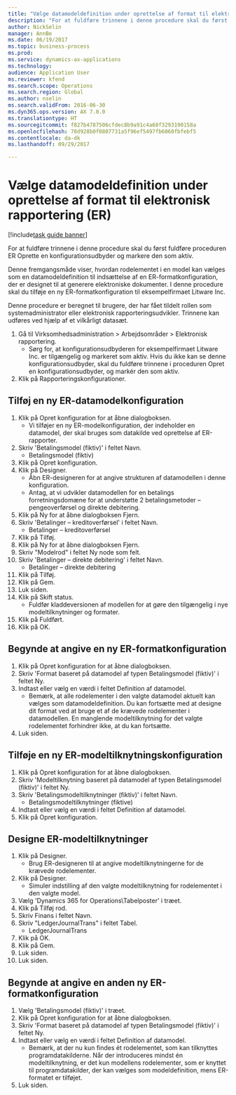 ```yaml
--- 
title: "Vælge datamodeldefinition under oprettelse af format til elektronisk rapportering (ER)"
description: "For at fuldføre trinnene i denne procedure skal du først fuldføre proceduren ER Oprette en konfigurationsudbyder og markere den som aktiv."
author: NickSelin
manager: AnnBe
ms.date: 06/19/2017
ms.topic: business-process
ms.prod: 
ms.service: dynamics-ax-applications
ms.technology: 
audience: Application User
ms.reviewer: kfend
ms.search.scope: Operations
ms.search.region: Global
ms.author: nselin
ms.search.validFrom: 2016-06-30
ms.dyn365.ops.version: AX 7.0.0
ms.translationtype: HT
ms.sourcegitcommit: f827b4787506cfdec8b9a91c4a68f3293190158a
ms.openlocfilehash: 70d928b0f0807731a5f96ef5497fb6060fbfebf5
ms.contentlocale: da-dk
ms.lasthandoff: 09/29/2017

---
```

# <a name="select-data-model-definition-while-creating-format-for-electronic-reporting-er"></a>Vælge datamodeldefinition under oprettelse af format til elektronisk rapportering (ER)

[!include[task guide banner](../../includes/task-guide-banner.md)]

For at fuldføre trinnene i denne procedure skal du først fuldføre proceduren ER Oprette en konfigurationsudbyder og markere den som aktiv. 

Denne fremgangsmåde viser, hvordan rodelementet i en model kan vælges som en datamodeldefinition til indsættelse af en ER-formatkonfiguration, der er designet til at generere elektroniske dokumenter. I denne procedure skal du tilføje en ny ER-formatkonfiguration til eksempelfirmaet Litware Inc. 

Denne procedure er beregnet til brugere, der har fået tildelt rollen som systemadministrator eller elektronisk rapporteringsudvikler. Trinnene kan udføres ved hjælp af et vilkårligt datasæt.

1. Gå til Virksomhedsadministration > Arbejdsområder > Elektronisk rapportering.
    * Sørg for, at konfigurationsudbyderen for eksempelfirmaet Litware Inc. er tilgængelig og markeret som aktiv. Hvis du ikke kan se denne konfigurationsudbyder, skal du fuldføre trinnene i proceduren Opret en konfigurationsudbyder, og markér den som aktiv.  
2. Klik på Rapporteringskonfigurationer.

## <a name="add-a-new-er-data-model-configuration"></a>Tilføj en ny ER-datamodelkonfiguration
1. Klik på Opret konfiguration for at åbne dialogboksen.
    * Vi tilføjer en ny ER-modelkonfiguration, der indeholder en datamodel, der skal bruges som datakilde ved oprettelse af ER-rapporter.  
2. Skriv 'Betalingsmodel (fiktiv)' i feltet Navn.
    * Betalingsmodel (fiktiv)  
3. Klik på Opret konfiguration.
4. Klik på Designer.
    * Åbn ER-designeren for at angive strukturen af datamodellen i denne konfiguration.  
    * Antag, at vi udvikler datamodellen for en betalings forretningsdomæne for at understøtte 2 betalingsmetoder – pengeoverførsel og direkte debitering.  
5. Klik på Ny for at åbne dialogboksen Fjern.
6. Skriv 'Betalinger – kreditoverførsel' i feltet Navn.
    * Betalinger – kreditoverførsel  
7. Klik på Tilføj.
8. Klik på Ny for at åbne dialogboksen Fjern.
9. Skriv "Modelrod" i feltet Ny node som felt.
10. Skriv 'Betalinger – direkte debitering' i feltet Navn.
    * Betalinger – direkte debitering  
11. Klik på Tilføj.
12. Klik på Gem.
13. Luk siden.
14. Klik på Skift status.
    * Fuldfør kladdeversionen af modellen for at gøre den tilgængelig i nye modeltilknytninger og formater.  
15. Klik på Fuldført.
16. Klik på OK.

## <a name="start-to-enter-a-new-er-format-configuration"></a>Begynde at angive en ny ER-formatkonfiguration
1. Klik på Opret konfiguration for at åbne dialogboksen.
2. Skriv 'Format baseret på datamodel af typen Betalingsmodel (fiktiv)' i feltet Ny.
3. Indtast eller vælg en værdi i feltet Definition af datamodel.
    * Bemærk, at alle rodelementer i den valgte datamodel aktuelt kan vælges som datamodeldefinition. Du kan fortsætte med at designe dit format ved at bruge et af de krævede rodelementer i datamodellen. En manglende modeltilknytning for det valgte rodelementet forhindrer ikke, at du kan fortsætte.  
4. Luk siden.

## <a name="add-a-new-er-model-mapping-configuration"></a>Tilføje en ny ER-modeltilknytningskonfiguration
1. Klik på Opret konfiguration for at åbne dialogboksen.
2. Skriv 'Modeltilknytning baseret på datamodel af typen Betalingsmodel (fiktiv)' i feltet Ny.
3. Skriv 'Betalingsmodeltilknytninger (fiktiv)' i feltet Navn.
    * Betalingsmodeltilknytninger (fiktive)  
4. Indtast eller vælg en værdi i feltet Definition af datamodel.
5. Klik på Opret konfiguration.

## <a name="design-er-model-mappings"></a>Designe ER-modeltilknytninger
1. Klik på Designer.
    * Brug ER-designeren til at angive modeltilknytningerne for de krævede rodelementer.  
2. Klik på Designer.
    * Simuler indstilling af den valgte modeltilknytning for rodelementet i den valgte model.  
3. Vælg 'Dynamics 365 for Operations\Tabelposter' i træet.
4. Klik på Tilføj rod.
5. Skriv Finans i feltet Navn.
6. Skriv "LedgerJournalTrans" i feltet Tabel.
    * LedgerJournalTrans  
7. Klik på OK.
8. Klik på Gem.
9. Luk siden.
10. Luk siden.

## <a name="start-to-enter-another-new-er-format-configuration"></a>Begynde at angive en anden ny ER-formatkonfiguration
1. Vælg 'Betalingsmodel (fiktiv)' i træet.
2. Klik på Opret konfiguration for at åbne dialogboksen.
3. Skriv 'Format baseret på datamodel af typen Betalingsmodel (fiktiv)' i feltet Ny.
4. Indtast eller vælg en værdi i feltet Definition af datamodel.
    * Bemærk, at der nu kun findes ét rodelementet, som kan tilknyttes programdatakilderne. Når der introduceres mindst én modeltilknytning, er det kun modellens rodelementer, som er knyttet til programdatakilder, der kan vælges som modeldefinition, mens ER-formatet er tilføjet.   
5. Luk siden.


